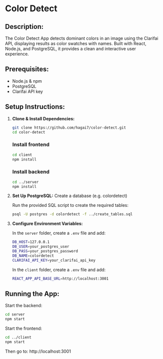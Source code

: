 # **Color Detect**
## **Description:**
The Color Detect App detects dominant colors in an image using the Clarifai API, displaying results as color swatches with names. Built with React, Node.js, and PostgreSQL, it provides a clean and interactive user experience.

## **Prerequisites:**
- Node.js & npm
- PostgreSQL
- Clarifai API key

## **Setup Instructions:**
1. **Clone & Install Dependencies:**
    ```bash
    git clone https://github.com/hagai7/color-detect.git
    cd color-detect
    ```

    ### **Install frontend**
    ```bash
    cd client
    npm install
    ```

    ### **Install backend**
    ```bash
    cd ../server
    npm install
    ```

2. **Set Up PostgreSQL:**
    Create a database (e.g. colordetect)

    Run the provided SQL script to create the required tables:
    ```bash
    psql -U postgres -d colordetect -f ../create_tables.sql
    ```

3. **Configure Environment Variables:**

    In the `server` folder, create a `.env` file and add:
    ```bash
    DB_HOST=127.0.0.1
    DB_USER=your_postgres_user
    DB_PASS=your_postgres_password
    DB_NAME=colordetect
    CLARIFAI_API_KEY=your_clarifai_api_key
    ```

    In the `client` folder, create a `.env` file and add:
    ```bash
    REACT_APP_API_BASE_URL=http://localhost:3001
    ```

## **Running the App:**
Start the backend:
```bash
cd server
npm start
```

Start the frontend:
```bash
cd ../client
npm start
```
Then go to: http://localhost:3001
